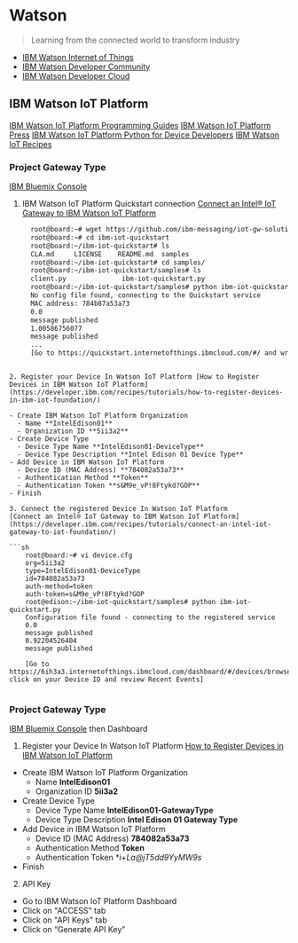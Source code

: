 Watson
==

> Learning from the connected world to transform industry

- [IBM Watson Internet of Things](http://www.ibm.com/internet-of-things/index.html)
- [IBM Watson Developer Community](https://developer.ibm.com/watson/)
- [IBM Watson Developer Cloud](http://www.ibm.com/smarterplanet/us/en/ibmwatson/developercloud/)

## IBM Watson IoT Platform

[IBM Watson IoT Platform Programming Guides](https://docs.internetofthings.ibmcloud.com/)
[IBM Watson IoT Platform Press](https://developer.ibm.com/iotfoundation/blog/2016/02/12/the-ibm-watson-iot-platform-arrives/)
[IBM Watson IoT Platform Python for Device Developers](https://docs.internetofthings.ibmcloud.com/devices/libraries/python.html)
[IBM Watson IoT Recipes](https://developer.ibm.com/recipes/)

### Project Gateway Type

[IBM Bluemix Console](https://console.ng.bluemix.net/)

1. IBM Watson IoT Platform Quickstart connection
[Connect an Intel® IoT Gateway to IBM Watson IoT Platform](https://developer.ibm.com/recipes/tutorials/connect-an-intel-iot-gateway-to-iot-foundation/)

   ```sh
     root@board:~# wget https://github.com/ibm-messaging/iot-gw-solutions/releases/download/1.03/ibm-iot-quickstart.zip
     root@board:~# cd ibm-iot-quickstart
     root@board:~/ibm-iot-quickstart# ls
     CLA.md     LICENSE    README.md  samples
     root@board:~/ibm-iot-quickstart# cd samples/
     root@board:~/ibm-iot-quickstart/samples# ls
     client.py              ibm-iot-quickstart.py
     root@board:~/ibm-iot-quickstart/samples# python ibm-iot-quickstart.py
     No config file found, connecting to the Quickstart service
     MAC address: 784b87a53a73
     0.0
     message published
     1.00586756077
     message published     
     ...
     [Go to https://quickstart.internetofthings.ibmcloud.com/#/ and write Device ID based on device MAC Address]
```

2. Register your Device In Watson IoT Platform [How to Register Devices in IBM Watson IoT Platform](https://developer.ibm.com/recipes/tutorials/how-to-register-devices-in-ibm-iot-foundation/)

- Create IBM Watson IoT Platform Organization
  - Name **IntelEdison01**
  - Organization ID **5ii3a2**
- Create Device Type
  - Device Type Name **IntelEdison01-DeviceType**
  - Device Type Description **Intel Edison 01 Device Type**
- Add Device in IBM Watson IoT Platform
  - Device ID (MAC Address) **784082a53a73**
  - Authentication Method **Token**
  - Authentication Token **s&M9e_vP!8Ftykd?GOP**
- Finish

3. Connect the registered Device In Watson IoT Platform
[Connect an Intel® IoT Gateway to IBM Watson IoT Platform](https://developer.ibm.com/recipes/tutorials/connect-an-intel-iot-gateway-to-iot-foundation/)

```sh
    root@board:~# vi device.cfg
    org=5ii3a2
    type=IntelEdison01-DeviceType
    id=784082a53a73
    auth-method=token
    auth-token=s&M9e_vP!8Ftykd?GOP
    root@edison:~/ibm-iot-quickstart/samples# python ibm-iot-quickstart.py
    Configuration file found - connecting to the registered service                                              
    0.0
    message published
    0.92204526404
    message published
    
    [Go to https://6ih3a3.internetofthings.ibmcloud.com/dashboard/#/devices/browse click on your Device ID and review Recent Events]
    
```

### Project Gateway Type

[IBM Bluemix Console](https://console.ng.bluemix.net/) then Dashboard

1. Register your Device In Watson IoT Platform [How to Register Devices in IBM Watson IoT Platform](https://developer.ibm.com/recipes/tutorials/how-to-register-gateways-in-ibm-watson-iot-platform/)

- Create IBM Watson IoT Platform Organization
  - Name **IntelEdison01**
  - Organization ID **5ii3a2**
- Create Device Type
  - Device Type Name **IntelEdison01-GatewayType**
  - Device Type Description **Intel Edison 01 Gateway Type**
- Add Device in IBM Watson IoT Platform
  - Device ID (MAC Address) **784082a53a73**
  - Authentication Method **Token**
  - Authentication Token **i+*La@jT5dd9YyMW9s**
- Finish

2. API Key

 - Go to IBM Watson IoT Platform Dashboard
 - Click on "ACCESS" tab
 - Click on "API Keys" tab
 - Click on “Generate API Key”

